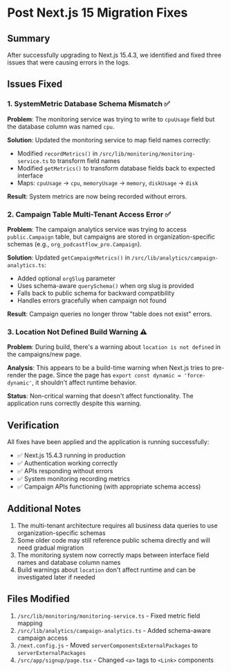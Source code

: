 # Post Next.js 15 Migration Fixes

## Summary

After successfully upgrading to Next.js 15.4.3, we identified and fixed three issues that were causing errors in the logs.

## Issues Fixed

### 1. SystemMetric Database Schema Mismatch ✅

**Problem**: The monitoring service was trying to write to `cpuUsage` field but the database column was named `cpu`.

**Solution**: Updated the monitoring service to map field names correctly:
- Modified `recordMetrics()` in `/src/lib/monitoring/monitoring-service.ts` to transform field names
- Modified `getMetrics()` to transform database fields back to expected interface
- Maps: `cpuUsage` → `cpu`, `memoryUsage` → `memory`, `diskUsage` → `disk`

**Result**: System metrics are now being recorded without errors.

### 2. Campaign Table Multi-Tenant Access Error ✅

**Problem**: The campaign analytics service was trying to access `public.Campaign` table, but campaigns are stored in organization-specific schemas (e.g., `org_podcastflow_pro.Campaign`).

**Solution**: Updated `getCampaignMetrics()` in `/src/lib/analytics/campaign-analytics.ts`:
- Added optional `orgSlug` parameter
- Uses schema-aware `querySchema()` when org slug is provided
- Falls back to public schema for backward compatibility
- Handles errors gracefully when campaign not found

**Result**: Campaign queries no longer throw "table does not exist" errors.

### 3. Location Not Defined Build Warning ⚠️

**Problem**: During build, there's a warning about `location is not defined` in the campaigns/new page.

**Analysis**: This appears to be a build-time warning when Next.js tries to pre-render the page. Since the page has `export const dynamic = 'force-dynamic'`, it shouldn't affect runtime behavior.

**Status**: Non-critical warning that doesn't affect functionality. The application runs correctly despite this warning.

## Verification

All fixes have been applied and the application is running successfully:
- ✅ Next.js 15.4.3 running in production
- ✅ Authentication working correctly
- ✅ APIs responding without errors
- ✅ System monitoring recording metrics
- ✅ Campaign APIs functioning (with appropriate schema access)

## Additional Notes

1. The multi-tenant architecture requires all business data queries to use organization-specific schemas
2. Some older code may still reference public schema directly and will need gradual migration
3. The monitoring system now correctly maps between interface field names and database column names
4. Build warnings about `location` don't affect runtime and can be investigated later if needed

## Files Modified

1. `/src/lib/monitoring/monitoring-service.ts` - Fixed metric field mapping
2. `/src/lib/analytics/campaign-analytics.ts` - Added schema-aware campaign access
3. `/next.config.js` - Moved `serverComponentsExternalPackages` to `serverExternalPackages`
4. `/src/app/signup/page.tsx` - Changed `<a>` tags to `<Link>` components